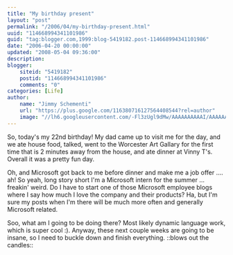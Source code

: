 ```yaml
---
title: "My birthday present"
layout: "post"
permalink: "/2006/04/my-birthday-present.html"
uuid: "114668994341101986"
guid: "tag:blogger.com,1999:blog-5419182.post-114668994341101986"
date: "2006-04-20 00:00:00"
updated: "2008-05-04 09:36:00"
description:
blogger:
    siteid: "5419182"
    postid: "114668994341101986"
    comments: "0"
categories: [Life]
author:
    name: "Jimmy Schementi"
    url: "https://plus.google.com/116380716127564408544?rel=author"
    image: "//lh6.googleusercontent.com/-Fl3zUgl9dMw/AAAAAAAAAAI/AAAAAAAABYQ/CvQezyGiMP4/s512-c/photo.jpg"
---
```


So, today's my 22nd birthday!  My dad came up to visit me for the day, and we ate house food, talked, went to the Worcester Art Gallary for the first time that is 2 minutes away from the house, and ate dinner at Vinny T's.  Overall it was a pretty fun day.

Oh, and Microsoft got back to me before dinner and make me a job offer .... ah!  So yeah, long story short I'm a Microsoft intern for the summer ... freakin' weird.  Do I have to start one of those Microsoft employee blogs where I say how much I love the company and their products?  Ha, but I'm sure my posts when I'm there will be much more often and generally Microsoft related.

Soo, what am I going to be doing there?  Most likely dynamic language work, which is super cool :).  Anyway, these next couple weeks are going to be insane, so I need to buckle down and finish everything.  ::blows out the candles::